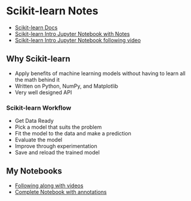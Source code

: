# Scikit-learn Notes

- [Scikit-learn Docs](https://scikit-learn.org/stable/user_guide.html)
- [Scikit-learn Intro Jupyter Notebook with Notes](https://github.com/mrdbourke/zero-to-mastery-ml/blob/master/section-2-data-science-and-ml-tools/introduction-to-scikit-learn.ipynb)
- [Scikit-learn Intro Jupyter Notebook following video](https://github.com/mrdbourke/zero-to-mastery-ml/blob/master/section-2-data-science-and-ml-tools/introduction-to-scikit-learn-video.ipynb)

## Why Scikit-learn

- Apply benefits of machine learning models without having to learn all the math behind it
- Written on Python, NumPy, and Matplotlib
- Very well designed API

### Scikit-learn Workflow

- Get Data Ready
- Pick a model that suits the problem
- Fit the model to the data and make a prediction
- Evaluate the model
- Improve through experimentation
- Save and reload the trained model

## My Notebooks

- [Following along with videos](../learning-projects/intro-sklearn.ipynb)
- [Complete Notebook with annotations](../learning-projects/intro-sklearn-notes.ipynb)
